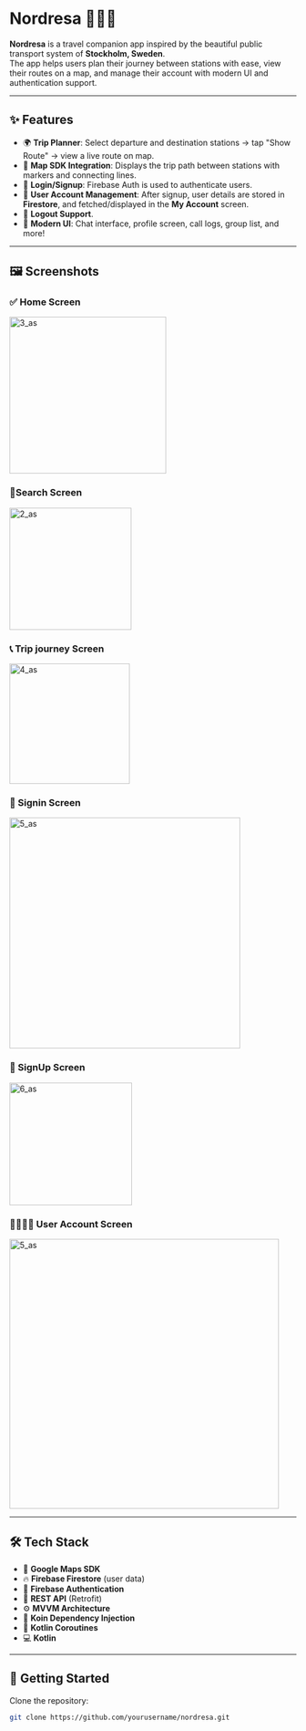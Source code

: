 # Nordresa 🚉🇸🇪

**Nordresa** is a travel companion app inspired by the beautiful public transport system of **Stockholm, Sweden**.  
The app helps users plan their journey between stations with ease, view their routes on a map, and manage their account with modern UI and authentication support.

---

## ✨ Features

- 🌍 **Trip Planner**: Select departure and destination stations → tap "Show Route" → view a live route on map.
- 📍 **Map SDK Integration**: Displays the trip path between stations with markers and connecting lines.
- 🔐 **Login/Signup**: Firebase Auth is used to authenticate users.
- 🧾 **User Account Management**: After signup, user details are stored in **Firestore**, and fetched/displayed in the **My Account** screen.
- 🚪 **Logout Support**.
- 📱 **Modern UI**: Chat interface, profile screen, call logs, group list, and more!

---

## 🖼️ Screenshots

### ✅ Home Screen
<img width="275" alt="3_as" src="https://github.com/user-attachments/assets/8b7916bc-0271-42da-8feb-fcb0eef13f98" />

### 💬Search Screen
<img width="214" alt="2_as" src="https://github.com/user-attachments/assets/6d650d08-4a2b-4d95-a53e-7ccc66109450" />

### 📞 Trip journey Screen
<img width="211" alt="4_as" src="https://github.com/user-attachments/assets/391143d4-365c-44cf-900d-584e23003bed" />

### 👥 Signin Screen
<img width="405" alt="5_as" src="https://github.com/user-attachments/assets/7ef99a90-8217-4e40-a580-66b9d565e9ac" />


### 👥 SignUp Screen
<img width="215" alt="6_as" src="https://github.com/user-attachments/assets/38b983e2-936a-4154-a61e-174b84377661" />


### 👨‍👩‍👧‍👦 User Account Screen
<img width="473" alt="5_as" src="https://github.com/user-attachments/assets/9d987b57-8175-4aac-bb5d-bbba5431348d" />


---

## 🛠️ Tech Stack

- 📍 **Google Maps SDK**
- 🔥 **Firebase Firestore** (user data)
- 🔐 **Firebase Authentication**
- 💬 **REST API** (Retrofit)
- ⚙️ **MVVM Architecture**
- 💉 **Koin Dependency Injection**
- 🔄 **Kotlin Coroutines**
- 💻 **Kotlin**

---

## 📌 Getting Started

Clone the repository:

```bash
git clone https://github.com/yourusername/nordresa.git

